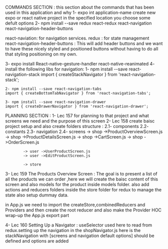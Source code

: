 COMMANDS SECTION : 
this section about the commands that has been used in this application and why
1- expo int application-name
create new expo or react native project in the specified location you choose some defult options 
2- npm install --save redux react-redux react-navigation react-navigation-header-buttons

react-naviation: for navigation services.
redux : for state management
react-navigation-header-buttons : This will add header buttons and we want to have these nicely styled and positioned buttons without having to do all that styling positioning on my own.

3- expo install React-native-gesture-handler react-native-reanimated
4- install the following libs for navigation:
    1- npm install --save react-navigation-stack
    import { createStackNavigator } from 'react-navigation-stack';

    2- npm install --save react-navigation-tabs
    import { createBottomTabNavigator } from 'react-navigation-tabs';

    3- npm install --save react-navigation-drawer
    import { createDrawerNavigator } from 'react-navigation-drawer';


PLANNING SECTION : 
1- Lec 157 for planning to that project and what screens we need and the purpose of this screen
2- Lec 158 create baisc project setup and also create folders structure :
    2.1- components 
    2.2- constants
    2.3- navigation
    2.4- screens 
            -> shop ->ProductOverviewScreen.js
            -> shop ->ProductDetailsScreen.js
            -> shop ->CartScreen.js
            -> shop ->OrderScreen.js

            -> user ->UserProductScreen.js
            -> user ->EditProductScreen.js

            -> store
3- Lec 159 The Products Overview Screen : The goal is to present a list of all the products we can order ,here we will create the baisc content of this  screen and also models for the product inside models folder.
also add actions and reducers folders inside the store folder for redux to manage the state
also setup dummay data.

in App.js we need to import the createStore,combinedReducers and Providers and then create the root reducer and also make the Provider HOC wrap-up the App.js export part

4- Lec 160 Setting Up a Navigator : useSelector used here to read from redux.setting up the navigation in the shopNavigator.js here is the stackNavigation with [screens and navigation default options] should be defined and options are added





